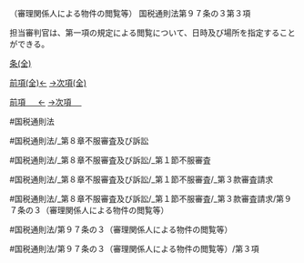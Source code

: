 （審理関係人による物件の閲覧等）
国税通則法第９７条の３第３項

担当審判官は、第一項の規定による閲覧について、日時及び場所を指定することができる。

[条(全)](国税通則法＿＿＿＿＿第９７条の３_.md)

[前項(全)←](国税通則法＿＿＿＿＿第９７条の３第２項_.md)    [→次項(全)](国税通則法＿＿＿＿＿第９７条の３第４項_.md)

[前項 　 ←](国税通則法＿＿＿＿＿第９７条の３第２項.md)    [→次項 　 ](国税通則法＿＿＿＿＿第９７条の３第４項.md)



#国税通則法

#国税通則法/_第８章不服審査及び訴訟

#国税通則法/_第８章不服審査及び訴訟/_第１節不服審査

#国税通則法/_第８章不服審査及び訴訟/_第１節不服審査/_第３款審査請求

#国税通則法/_第８章不服審査及び訴訟/_第１節不服審査/_第３款審査請求/第９７条の３（審理関係人による物件の閲覧等）

#国税通則法/第９７条の３（審理関係人による物件の閲覧等）

#国税通則法/第９７条の３（審理関係人による物件の閲覧等）/第３項

